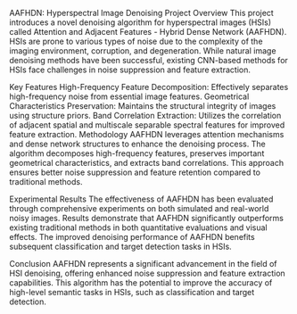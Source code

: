 AAFHDN: Hyperspectral Image Denoising
Project Overview
This project introduces a novel denoising algorithm for hyperspectral images (HSIs) called Attention and Adjacent Features - Hybrid Dense Network (AAFHDN). HSIs are prone to various types of noise due to the complexity of the imaging environment, corruption, and degeneration. While natural image denoising methods have been successful, existing CNN-based methods for HSIs face challenges in noise suppression and feature extraction.

Key Features
High-Frequency Feature Decomposition: Effectively separates high-frequency noise from essential image features.
Geometrical Characteristics Preservation: Maintains the structural integrity of images using structure priors.
Band Correlation Extraction: Utilizes the correlation of adjacent spatial and multiscale separable spectral features for improved feature extraction.
Methodology
AAFHDN leverages attention mechanisms and dense network structures to enhance the denoising process. The algorithm decomposes high-frequency features, preserves important geometrical characteristics, and extracts band correlations. This approach ensures better noise suppression and feature retention compared to traditional methods.

Experimental Results
The effectiveness of AAFHDN has been evaluated through comprehensive experiments on both simulated and real-world noisy images. Results demonstrate that AAFHDN significantly outperforms existing traditional methods in both quantitative evaluations and visual effects. The improved denoising performance of AAFHDN benefits subsequent classification and target detection tasks in HSIs.

Conclusion
AAFHDN represents a significant advancement in the field of HSI denoising, offering enhanced noise suppression and feature extraction capabilities. This algorithm has the potential to improve the accuracy of high-level semantic tasks in HSIs, such as classification and target detection.
